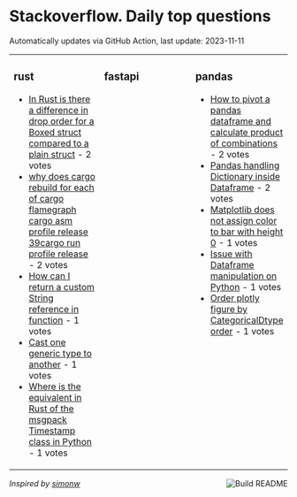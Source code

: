 # Stackoverflow. Daily top questions 

Automatically updates via GitHub Action, last update: <!-- date starts -->2023-11-11<!-- date ends -->


<table><tr><td valign="top" width="33%">

### rust
<!-- rust starts -->
* [In Rust is there a difference in drop order for a Boxed struct compared to a plain struct](https://stackoverflow.com/questions/77459294/in-rust-is-there-a-difference-in-drop-order-for-a-boxed-struct-compared-to-a-p) - 2 votes
* [why does cargo rebuild for each of cargo flamegraph cargo asm profile release 39cargo run profile release](https://stackoverflow.com/questions/77462240/why-does-cargo-rebuild-for-each-of-cargo-flamegraph-cargo-asm-profile-rele) - 2 votes
* [How can I return a custom String reference in function](https://stackoverflow.com/questions/77464317/how-can-i-return-a-custom-string-reference-in-function) - 1 votes
* [Cast one generic type to another](https://stackoverflow.com/questions/77459731/cast-one-generic-type-to-another) - 1 votes
* [Where is the equivalent in Rust of the msgpack Timestamp class in Python](https://stackoverflow.com/questions/77460719/where-is-the-equivalent-in-rust-of-the-msgpack-timestamp-class-in-python) - 1 votes
<!-- rust ends -->
</td><td valign="top" width="34%">


### fastapi
<!-- fastapi starts -->

<!-- fastapi ends -->
</td><td valign="top" width="34%">


### pandas
<!-- pandas starts -->
* [How to pivot a pandas dataframe and calculate product of combinations](https://stackoverflow.com/questions/77459646/how-to-pivot-a-pandas-dataframe-and-calculate-product-of-combinations) - 2 votes
* [Pandas handling Dictionary inside Dataframe](https://stackoverflow.com/questions/77465332/pandas-handling-dictionary-inside-dataframe) - 2 votes
* [Matplotlib does not assign color to bar with height 0](https://stackoverflow.com/questions/77457800/matplotlib-does-not-assign-color-to-bar-with-height-0) - 1 votes
* [Issue with Dataframe manipulation on Python](https://stackoverflow.com/questions/77457194/issue-with-dataframe-manipulation-on-python) - 1 votes
* [Order plotly figure by CategoricalDtype order](https://stackoverflow.com/questions/77462887/order-plotly-figure-by-categoricaldtype-order) - 1 votes
<!-- pandas ends -->
</td></tr></table>

<a href="https://github.com/hp0404/hp0404/actions"><img src="https://github.com/hp0404/hp0404/workflows/Build%20README/badge.svg" align="right" alt="Build README"></a> <p>*Inspired by  [simonw](https://github.com/simonw/simonw)*</p>
